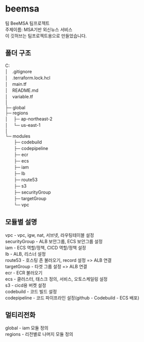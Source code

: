 # beemsa
팀 BeeMSA 팀프로젝트   
주제이름: MSA기반 외신뉴스 서비스  
이 깃허브는 팀프로젝트용으로 만들었습니다.  
  
## 폴더 구조
C:  
│　.gitignore  
│　.terraform.lock.hcl  
│　main.tf  
│　README.md  
│　variable.tf  
│  
├─ global  
├─ regions  
│　 ├─ ap-northeast-2  
│　 └─ us-east-1  
│  
└─ modules  
　　├─ codebuild  
　　├─ codepipeline  
　　├─ ecr  
　　├─ ecs  
　　├─ iam  
　　├─ lb  
　　├─ route53  
　　├─ s3  
　　├─ securityGroup  
　　├─ targetGroup  
　　└─ vpc  
  
## 모듈별 설명
vpc - vpc, igw, nat, 서브넷, 라우팅테이블 설정  
securityGroup - ALB 보안그룹, ECS 보안그룹 설정  
iam - ECS 역할/정책, CICD 역할/정책 설정  
lb - ALB, 리스너 설정  
route53 - 호스팅 존 불러오기, record 설정 => ALB 연결  
targetGroup - 타겟 그룹 설정 => ALB 연결  
ecr - ECR 불러오기  
ecs - 클러스터, 태스크 정의, 서비스, 오토스케일링 설정  
s3 - cicd용 버켓 설정  
codebuild - 코드 빌드 설정  
codepipeline - 코드 파이프라인 설정(github - Codebuild - ECS 배포)  

## 멀티리전화
global - iam 모듈 정의  
regions - 리전별로 나머지 모듈 정의  
